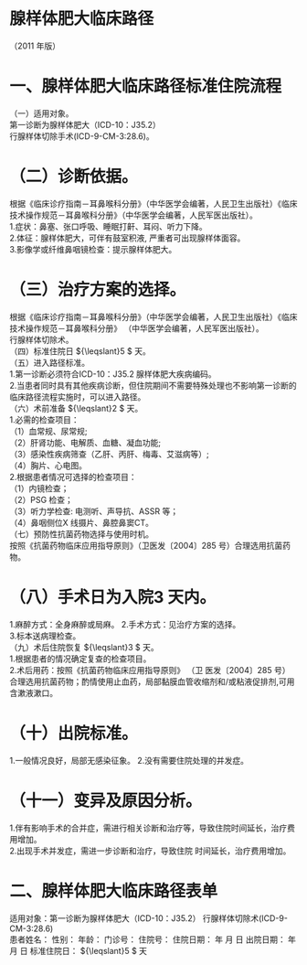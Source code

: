 # 腺样体肥大临床路径  
（2011 年版）  
#     一、腺样体肥大临床路径标准住院流程  
（一）适用对象。  
第一诊断为腺样体肥大（ICD-10：J35.2）  
行腺样体切除手术(ICD-9-CM-3:28.6)。  
# （二）诊断依据。  
根据《临床诊疗指南－耳鼻喉科分册》（中华医学会编著，人民卫生出版社）《临床技术操作规范－耳鼻喉科分册》（中华医学会编著，人民军医出版社）。  
1.症状：鼻塞、张口呼吸、睡眠打鼾、耳闷、听力下降。  
2.体征：腺样体肥大，可伴有鼓室积液, 严重者可出现腺样体面容。  
3.影像学或纤维鼻咽镜检查：提示腺样体肥大。  
# （三）治疗方案的选择。  
根据《临床诊疗指南－耳鼻喉科分册》（中华医学会编著，人民卫生出版社）《临床技术操作规范－耳鼻喉科分册》
（中华医学会编著，人民军医出版社）。  
行腺样体切除术。  
（四）标准住院日 ${\leqslant}5 $ 天。  
（五）进入路径标准。  
1.第一诊断必须符合ICD-10：J35.2 腺样体肥大疾病编码。  
2.当患者同时具有其他疾病诊断，但住院期间不需要特殊处理也不影响第一诊断的临床路径流程实施时，可以进入路径。  
（六）术前准备 ${\leqslant}2 $ 天。  
1.必需的检查项目：  
（1）血常规、尿常规;  
（2）肝肾功能、电解质、血糖、凝血功能;  
（3）感染性疾病筛查（乙肝、丙肝、梅毒、艾滋病等）;  
（4）胸片、心电图。  
2.根据患者情况可选择的检查项目：  
（1）内镜检查；  
（2）PSG 检查；  
（3）听力学检查: 电测听、声导抗、ASSR 等；  
（4）鼻咽侧位X 线摄片、鼻腔鼻窦CT。  
（七）预防性抗菌药物选择与使用时机。  
按照《抗菌药物临床应用指导原则》（卫医发〔2004〕285 号）合理选用抗菌药物。  
#     （八）手术日为入院3 天内。  
1.麻醉方式：全身麻醉或局麻。   2.手术方式：见治疗方案的选择。  
3.标本送病理检查。  
（九）术后住院恢复 ${\leqslant}3 $ 天。  
1.根据患者的情况确定复查的检查项目。  
2.术后用药：按照《抗菌药物临床应用指导原则》 （卫  医发〔2004〕285 号）合理选用抗菌药物；酌情使用止血药，局部黏膜血管收缩剂和/或粘液促排剂,可用含漱液漱口。  
# （十）出院标准。  
1.一般情况良好，局部无感染征象。   2.没有需要住院处理的并发症。  
# （十一）变异及原因分析。  
1.伴有影响手术的合并症，需进行相关诊断和治疗等，导致住院时间延长，治疗费用增加。  
2.出现手术并发症，需进一步诊断和治疗，导致住院 时间延长，治疗费用增加。  
# 二、腺样体肥大临床路径表单  
适用对象：第一诊断为腺样体肥大（ICD-10：J35.2）  行腺样体切除术(ICD-9-CM-3:28.6)  
患者姓名：             性别：     年龄：    门诊号：      住院号：             住院日期：    年    月    日  出院日期：    年    月    日  标准住院日： ${\leqslant}5 $ 天  
